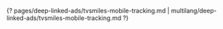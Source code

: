 {? pages/deep-linked-ads/tvsmiles-mobile-tracking.md | multilang/deep-linked-ads/tvsmiles-mobile-tracking.md ?}
